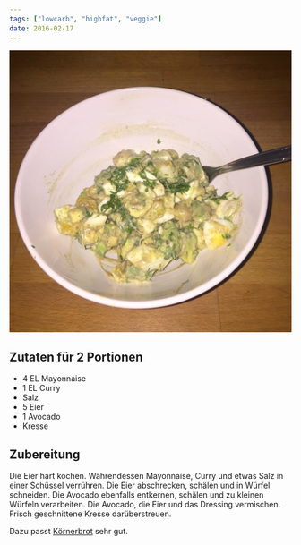 ```yaml
---
tags: ["lowcarb", "highfat", "veggie"]
date: 2016-02-17
---
```


![](../uploads/eiersalat-mit-avocado-und-curry.jpg)

## Zutaten für 2 Portionen
- 4 EL  Mayonnaise
- 1 EL  Curry
- Salz
- 5     Eier
- 1     Avocado
- Kresse

## Zubereitung
Die Eier hart kochen. Währendessen Mayonnaise, Curry und etwas Salz in einer Schüssel verrühren. Die Eier abschrecken, schälen und in Würfel schneiden. Die Avocado ebenfalls entkernen, schälen und zu kleinen Würfeln verarbeiten. Die Avocado, die Eier und das Dressing vermischen. Frisch geschnittene Kresse darüberstreuen.

Dazu passt [Körnerbrot](../beilagen/Koernerbrot.html) sehr gut.
